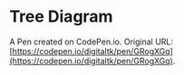 # Tree Diagram

A Pen created on CodePen.io. Original URL: [https://codepen.io/digitaltk/pen/GRogXGq](https://codepen.io/digitaltk/pen/GRogXGq).


